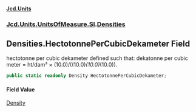 #### [Jcd.Units](index 'index')
### [Jcd.Units.UnitsOfMeasure.SI](Jcd.Units.UnitsOfMeasure.SI 'Jcd.Units.UnitsOfMeasure.SI').[Densities](Densities 'Jcd.Units.UnitsOfMeasure.SI.Densities')

## Densities.HectotonnePerCubicDekameter Field

hectotonne per cubic dekameter defined such that: dekatonne per cubic meter = ht/dam³ ×
(10.0)/((10.0)*(10.0)*(10.0)).

```csharp
public static readonly Density HectotonnePerCubicDekameter;
```

#### Field Value
[Density](Density 'Jcd.Units.UnitTypes.Density')